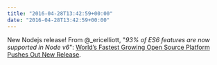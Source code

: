 ```yaml
---
title: "2016-04-28T13:42:59+00:00"
date: "2016-04-28T13:42:59+00:00"
---
```


New Nodejs release! From @_ericelliott, "*93% of ES6 features are now supported in Node v6*": [World’s Fastest Growing Open Source Platform Pushes Out New Release](https://nodejs.org/en/blog/announcements/v6-release/?release).
